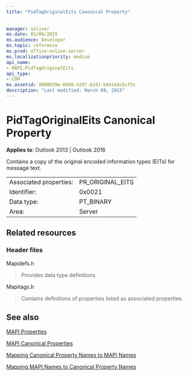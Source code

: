 ```yaml
---
title: "PidTagOriginalEits Canonical Property"
 
 
manager: soliver
ms.date: 03/09/2015
ms.audience: Developer
ms.topic: reference
ms.prod: office-online-server
ms.localizationpriority: medium
api_name:
- MAPI.PidTagOriginalEits
api_type:
- COM
ms.assetid: 9908039e-6b88-428f-b241-b04144cbcf5c
description: "Last modified: March 09, 2015"
---
```


# PidTagOriginalEits Canonical Property

  
  
**Applies to**: Outlook 2013 | Outlook 2016 
  
Contains a copy of the original encoded information types (EITs) for message text.
  
|||
|:-----|:-----|
|Associated properties:  <br/> |PR_ORIGINAL_EITS  <br/> |
|Identifier:  <br/> |0x0021  <br/> |
|Data type:  <br/> |PT_BINARY  <br/> |
|Area:  <br/> |Server  <br/> |
   
## Related resources

### Header files

Mapidefs.h
  
> Provides data type definitions.
    
Mapitags.h
  
> Contains definitions of properties listed as associated properties.
    
## See also



[MAPI Properties](mapi-properties.md)
  
[MAPI Canonical Properties](mapi-canonical-properties.md)
  
[Mapping Canonical Property Names to MAPI Names](mapping-canonical-property-names-to-mapi-names.md)
  
[Mapping MAPI Names to Canonical Property Names](mapping-mapi-names-to-canonical-property-names.md)

